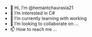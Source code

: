 - 👋 Hi, I’m @hemantchaurasia21
- 👀 I’m interested in C# 
- 🌱 I’m currently learning with working
- 💞️ I’m looking to collaborate on ...
- 📫 How to reach me ...

<!---
hemantchaurasia21/hemantchaurasia21 is a ✨ special ✨ repository because its `README.md` (this file) appears on your GitHub profile.
You can click the Preview link to take a look at your changes.
--->
